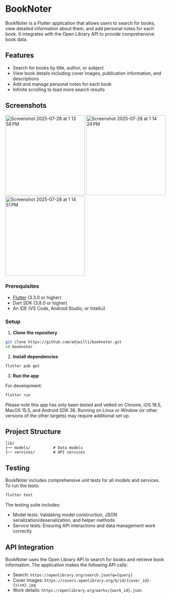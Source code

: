 # BookNoter

BookNoter is a Flutter application that allows users to search for books, view detailed information about them, and add personal notes for each book. It integrates with the Open Library API to provide comprehensive book data.

## Features

- Search for books by title, author, or subject
- View book details including cover images, publication information, and descriptions
- Add and manage personal notes for each book
- Infinite scrolling to load more search results

## Screenshots

<img width="250" alt="Screenshot 2025-07-28 at 1 13 58 PM" src="https://github.com/user-attachments/assets/d083fb39-d2dd-430a-8b9d-a98c2d9527bb" />
<img width="250" alt="Screenshot 2025-07-28 at 1 14 24 PM" src="https://github.com/user-attachments/assets/0c2488bd-c812-4bb1-aa34-aa6931be2010" />
<img width="250" alt="Screenshot 2025-07-28 at 1 14 51 PM" src="https://github.com/user-attachments/assets/351568ce-a65d-4e7b-9ce5-2b4777189f6f" />

### Prerequisites

- [Flutter](https://flutter.dev/docs/get-started/install) (3.3.0 or higher)
- Dart SDK (3.8.0 or higher)
- An IDE (VS Code, Android Studio, or IntelliJ)

### Setup

1. **Clone the repository**

```bash
git clone https://github.com/adjwilli/booknoter.git
cd booknoter
```

2. **Install dependencies**

```bash
flutter pub get
```

3. **Run the app**

For development:

```bash
flutter run
```

Please note this app has only been tested and vetted on Chrome, iOS 18.5, MacOS 15.5, and Android SDK 36. Running on Linux or Window (or other versions of the other targets) may require additional set up.


## Project Structure

```
lib/
├── models/          # Data models
├── services/        # API services
```

## Testing

BookNoter includes comprehensive unit tests for all models and services. To run the tests:

```bash
flutter test
```

The testing suite includes:

- Model tests: Validating model construction, JSON serialization/deserialization, and helper methods
- Service tests: Ensuring API interactions and data management work correctly

## API Integration

BookNoter uses the Open Library API to search for books and retrieve book information. The application makes the following API calls:

- Search: `https://openlibrary.org/search.json?q={query}`
- Cover images: `https://covers.openlibrary.org/b/id/{cover_id}-{size}.jpg`
- Work details: `https://openlibrary.org/works/{work_id}.json`
